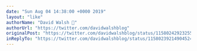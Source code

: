 ```yaml
---
date: "Sun Aug 04 14:38:00 +0000 2019"
layout: "like"
authorName: "David Walsh 🦊"
authorUrl: "https://twitter.com/davidwalshblog"
originalPost: "https://twitter.com/davidwalshblog/status/1158024292325572609"
inReplyTo: "https://twitter.com/davidwalshblog/status/1158023921490452480"
---
```

